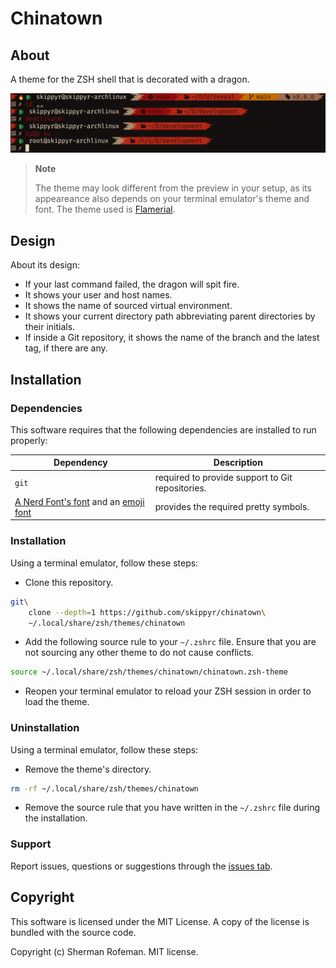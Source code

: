 # Chinatown

## About

A theme for the ZSH shell that is decorated with a dragon.

![](preview.png)

> **Note**
>
> The theme may look different from the preview in your setup, as its
> appeareance also depends on your terminal emulator's theme and font. The
> theme used is [Flamerial](https://github.com/skippyr/flamerial).

## Design

About its design:

-   If your last command failed, the dragon will spit fire.
-   It shows your user and host names.
-   It shows the name of sourced virtual environment.
-   It shows your current directory path abbreviating parent directories by
    their initials.
-   If inside a Git repository, it shows the name of the branch and the
    latest tag, if there are any.

## Installation

### Dependencies

This software requires that the following dependencies are installed to run
properly:

| Dependency | Description |
|-|-|
| `git` | required to provide support to Git repositories. | 
| [A Nerd Font's font](https://www.nerdfonts.com/font-downloads) and an [emoji font](https://fonts.google.com/noto/specimen/Noto+Emoji) | provides the required pretty symbols.

### Installation

Using a terminal emulator, follow these steps:

-   Clone this repository.

```bash
git\
    clone --depth=1 https://github.com/skippyr/chinatown\
    ~/.local/share/zsh/themes/chinatown
```

-   Add the following source rule to your `~/.zshrc` file. Ensure that you are
    not sourcing any other theme to do not cause conflicts.

```bash
source ~/.local/share/zsh/themes/chinatown/chinatown.zsh-theme
```

-   Reopen your terminal emulator to reload your ZSH session in order to load
    the theme.

### Uninstallation

Using a terminal emulator, follow these steps:

-   Remove the theme's directory.

```bash
rm -rf ~/.local/share/zsh/themes/chinatown
```

-   Remove the source rule that you have written in the `~/.zshrc` file during
    the installation.

### Support

Report issues, questions or suggestions through the [issues tab](https://github.com/skippyr/chinatown/issues).

## Copyright

This software is licensed under the MIT License. A copy of the license is
bundled with the source code.

Copyright (c) Sherman Rofeman. MIT license.

